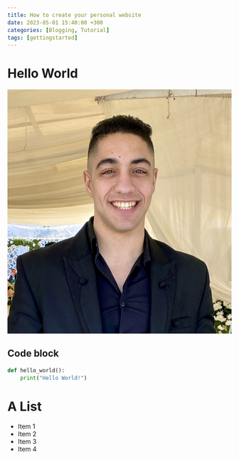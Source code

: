```yaml
---
title: How to create your personal website
date: 2023-05-01 15:40:00 +300
categories: [Blogging, Tutorial]
tags: [gettingstarted]
--- 
```


# Hello World

![Ahmed-Tremo](/assets/img/Ahmed_Tremo.jpg)

## Code block

```python
def hello_world():
    print("Hello World!")
```

# A List 

- Item 1
- Item 2
- Item 3
- Item 4